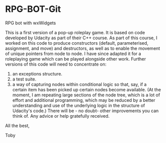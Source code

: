 # RPG-BOT-Git
RPG bot with wxWidgets

This is a first version of a pop-up roleplay game. It is based on code developed by Udacity as part of their C++ course. As part of this course, I worked on this code to produce constructors (default, parameterised, assignment, and move) and destructors, as well as to enable the movement of unique pointers from node to node. I have since adapted it for a roleplaying game which can be played alongside other work.
Further versions of this code will need to concentrate on:
1) an exceptions structure.
2) a test suite.
3) a way of capturing nodes within conditional logic so that, say, if a certain item has been picked up certain nodes become available. (At the moment, I am repeating large sections of the node tree, which is a lot of effort and additional programming, which may be reduced by a better understanding and use of the underlying logic in the structure of Udacity's code.)
There will be - no doubt- other improvements you can think of. Any advice or help gratefully received.

All the best,

Toby
